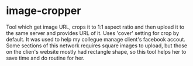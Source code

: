 # image-cropper
Tool which get image URL, crops it to 1:1 aspect ratio and then upload it to the same server and provides URL of it.
Uses 'cover' setting for crop by default.
It was used to help my collegue manage client's facebook accout. Some sections of this network requires square images to upload, but those on the clien's website mostly had rectangle shape, so this tool helps her to save time and do routine for her.
